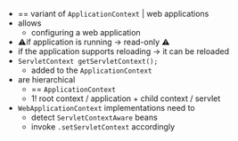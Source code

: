 * == variant of `ApplicationContext` | web applications
* allows
  * configuring a web application
* ⚠️if application is running -> read-only ⚠️
* if the application supports reloading -> it can be reloaded
* `ServletContext getServletContext();`
  * added to the `ApplicationContext`
* are hierarchical
  * == `ApplicationContext`
  * 1! root context / application + child context / servlet
* `WebApplicationContext` implementations need to
  * detect `ServletContextAware` beans
  * invoke `.setServletContext` accordingly